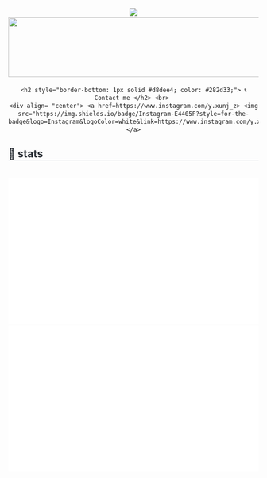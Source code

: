 <div align= "center">
    <img src="https://capsule-render.vercel.app/api?type=waving&color=0:FFE3E3,100:4f4dff&height=180&text=Yujung's%20GitHub&animation=blink&fontColor=ffffff&fontSize=60" />
</div>
 
<div align = "center">
    
<a href="https://www.gitanimals.org/en_US?utm_medium=image&utm_source=yujunggg&utm_content=line">
  <img
    src="https://render.gitanimals.org/lines/yujunggg"
    width="600"
    height="120"
  />
</a>
  
    <h2 style="border-bottom: 1px solid #d8dee4; color: #282d33;"> 📞 Contact me </h2> <br> 
    <div align= "center"> <a href=https://www.instagram.com/y.xunj_z> <img src="https://img.shields.io/badge/Instagram-E4405F?style=for-the-badge&logo=Instagram&logoColor=white&link=https://www.instagram.com/y.xunj_z"> </a>
         
</div>

<div style="text-align: left;">
        <h2 style="border-bottom: 1px solid #d8dee4; color: #282d33;"> 👑 stats </h2> <br> 
</div>
<div align= "center">
    <img src="https://github.com/yujunggg/github-stats-transparent/blob/output/generated/overview.svg" alt="Overview">
    <img src="https://github.com/yujunggg/github-stats-transparent/blob/output/generated/languages.svg" alt="Languages">
</div>
